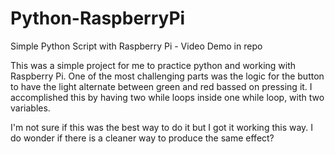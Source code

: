 # Python-RaspberryPi
Simple Python Script with Raspberry Pi - Video Demo in repo

This was a simple project for me to practice python and working with Raspberry Pi.
One of the most challenging parts was the logic for the button to have the light alternate between green and red bassed on pressing it. 
I accomplished this by having two while loops inside one while loop, with two variables. 

I'm not sure if this was the best way to do it but I got it working this way. I do wonder if there is a cleaner way to produce the same 
effect?

